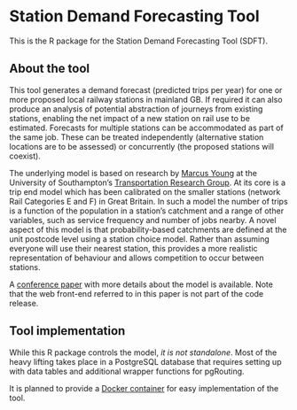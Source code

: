 # Station Demand Forecasting Tool

This is the R package for the Station Demand Forecasting Tool (SDFT).

## About the tool

This tool generates a demand forecast (predicted trips per year) for one or more proposed local railway stations in mainland GB. If required it can also produce an analysis of potential abstraction of journeys from existing stations, enabling the net impact of a new station on rail use to be estimated. Forecasts for multiple stations can be accommodated as part of the same job. These can be treated independently (alternative station locations are to be assessed) or concurrently (the proposed stations will coexist).

The underlying model is based on research by [Marcus Young](https://www.southampton.ac.uk/engineering/about/staff/may1y17.page) at the University of Southampton’s [Transportation Research Group](https://www.southampton.ac.uk/engineering/research/groups/transportation_group.page). At its core is a trip end model which has been calibrated on the smaller stations (network Rail Categories E and F) in Great Britain. In such a model the number of trips is a function of the population in a station’s catchment and a range of other variables, such as service frequency and number of jobs nearby. A novel aspect of this model is that probability-based catchments are defined at the unit postcode level using a station choice model. Rather than assuming everyone will use their nearest station, this provides a more realistic representation of behaviour and allows competition to occur between stations.

A [conference paper](https://eprints.soton.ac.uk/432493/) with more details about the model is available. Note that the web front-end referred to in this paper is not part of the code release.

## Tool implementation

While this R package controls the model, *it is not standalone*. Most of the heavy lifting takes place in a PostgreSQL database that requires setting up with data tables and additional wrapper functions for pgRouting.

It is planned to provide a [Docker container](https://github.com/station-demand-forecasting-tool/sdft-docker) for easy implementation of the tool.
